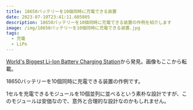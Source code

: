 ```yaml
---
title: 18650バッテリーを10個同時に充電できる装置
date: 2023-07-10T23:41:11.605805
description: 18650バッテリーを10個同時に充電できる装置の作例を紹介します
image: /img/18650バッテリーを10個同時に充電できる装置.jpg
tags:
  - 充電
  - LiPo
---
```

[World's Biggest Li-Ion Battery Charging Station](https://hackaday.io/project/191739-worlds-biggest-li-ion-battery-charging-station)から発見。画像もここから転載。

18650バッテリーを10個同時に充電できる装置の作例です。

1セルを充電できるモジュールを10個並列に並べるという素朴な設計ですが、このモジュールは安価なので、意外と合理的な設計なのかもしれません。


